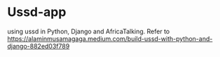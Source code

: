 # Ussd-app
using ussd in Python, Django and AfricaTalking.
Refer to https://alaminmusamagaga.medium.com/build-ussd-with-python-and-django-882ed03f789
